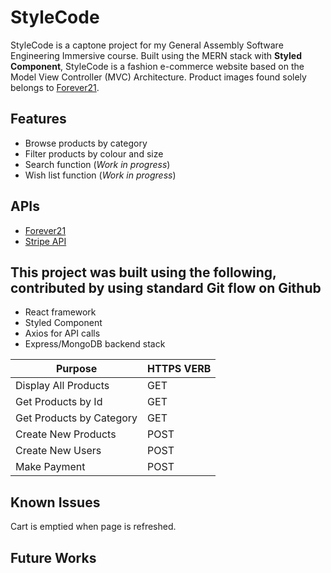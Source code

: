 # StyleCode

StyleCode is a captone project for my General Assembly Software Engineering Immersive course. Built using the MERN stack with **Styled Component**, StyleCode 
is a fashion e-commerce website based on the Model View Controller (MVC) Architecture. Product images found solely belongs to [Forever21](https://www.forever21.com).

## Features

- Browse products by category
- Filter products by colour and size
- Search function (*Work in progress*)
- Wish list function (*Work in progress*)

## APIs

- [Forever21](https://rapidapi.com/apidojo/api/forever21)
- [Stripe API](https://stripe.com/docs/api)

## This project was built using the following, contributed by using standard Git flow on Github

- React framework 
- Styled Component 
- Axios for API calls
- Express/MongoDB backend stack



| Purpose                  | HTTPS VERB |
| ------------------------ | ---------- |
| Display All Products     | GET        |
| Get Products by Id       | GET        |
| Get Products by Category | GET        |
| Create New Products      | POST       |
| Create New Users         | POST       |
| Make Payment             | POST       |


## Known Issues
Cart is emptied when page is refreshed. 


## Future Works

